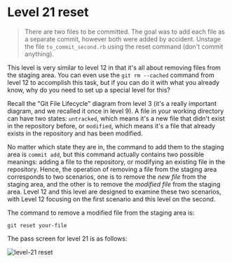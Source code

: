 
# Level 21 reset

> There are two files to be committed. The goal was to add each file as a
separate commit, however both were added by accident. Unstage the file
`to_commit_second.rb` using the reset command (don't commit anything).

This level is very similar to level 12 in that it's all about removing files
from the staging area. You can even use the `git rm --cached` command from
level 12 to accomplish this task, but if you can do it with what you already
know, why do you need to set up a special level for this?

Recall the "Git File Lifecycle" diagram from level 3 (it's a really important
diagram, and we recalled it once in level 9). A file in your working directory
can have two states: `untracked`, which means it's a new file that didn't exist
in the repository before, or `modified`, which means it's a file that already
exists in the repository and has been modified.

No matter which state they are in, the command to add them to the staging area
is `commit add`, but this command actually contains two possible meanings:
adding a file to the repository, or modifying an existing file in the
repository.  Hence, the operation of removing a file from the staging area
corresponds to two scenarios, one is to remove the *new file* from the staging
area, and the other is to remove the *modified file* from the staging area.
Level 12 and this level are designed to examine these two scenarios, with Level
12 focusing on the first scenario and this level on the second.

The command to remove a modified file from the staging area is:

```shell
git reset your-file
```

The pass screen for level 21 is as follows:

![level-21 reset](images/level-21-reset.png)
